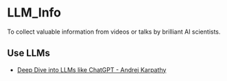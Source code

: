 # LLM_Info  
To collect valuable information from videos or talks by brilliant AI scientists.  

## Use LLMs  
- [Deep Dive into LLMs like ChatGPT - Andrej Karpathy](https://www.youtube.com/watch?v=7xTGNNLPyMI)
